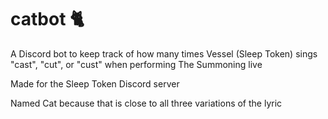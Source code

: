# catbot 🐈
A Discord bot to keep track of how many times Vessel (Sleep Token) sings "cast", "cut", or "cust" when performing The Summoning live

Made for the Sleep Token Discord server

Named Cat because that is close to all three variations of the lyric
